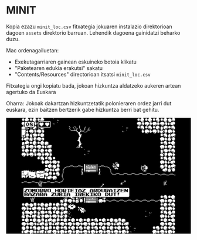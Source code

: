 # MINIT

Kopia ezazu `minit_loc.csv` fitxategia jokuaren instalazio direktorioan dagoen `assets` direktorio barruan. Lehendik dagoena gainidatzi beharko duzu.

Mac ordenagailuetan:
* Exekutagarriaren gainean eskuineko botoia klikatu
* "Paketearen edukia erakutsi" sakatu
* "Contents/Resources" directorioan itsatsi `minit_loc.csv`

Fitxategia ongi kopiatu bada, jokoan hizkuntza aldatzeko aukeren artean agertuko da Euskara

Oharra: Jokoak dakartzan hizkuntzetatik polonieraren ordez jarri dut euskara, ezin baitzen bertzerik gabe hizkuntza berri bat gehitu.

![](zomorro_zubiak.png)